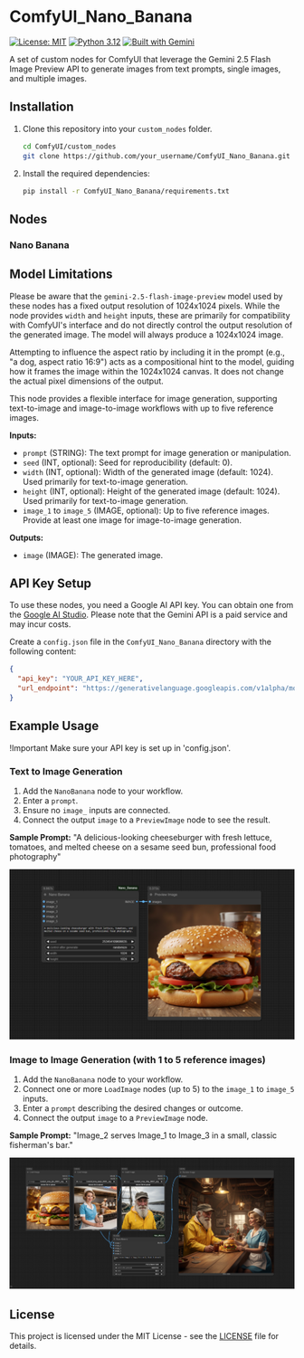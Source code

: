 # ComfyUI_Nano_Banana

[![License: MIT](https://img.shields.io/badge/License-MIT-yellow.svg)](https://opensource.org/licenses/MIT)
[![Python 3.12](https://img.shields.io/badge/Python-3.12-blue.svg)](https://www.python.org/downloads/release/python-3120/)
[![Built with Gemini](https://img.shields.io/badge/Built_with-Gemini-blue.svg)](https://deepmind.google/technologies/gemini/)

A set of custom nodes for ComfyUI that leverage the Gemini 2.5 Flash Image Preview API to generate images from text prompts, single images, and multiple images.

## Installation

1.  Clone this repository into your `custom_nodes` folder.
    ```bash
    cd ComfyUI/custom_nodes
    git clone https://github.com/your_username/ComfyUI_Nano_Banana.git
    ```
2.  Install the required dependencies:
    ```bash
    pip install -r ComfyUI_Nano_Banana/requirements.txt
    ```

## Nodes

### Nano Banana

## Model Limitations

Please be aware that the `gemini-2.5-flash-image-preview` model used by these nodes has a fixed output resolution of 1024x1024 pixels. While the node provides `width` and `height` inputs, these are primarily for compatibility with ComfyUI's interface and do not directly control the output resolution of the generated image. The model will always produce a 1024x1024 image.

Attempting to influence the aspect ratio by including it in the prompt (e.g., "a dog, aspect ratio 16:9") acts as a compositional hint to the model, guiding how it frames the image within the 1024x1024 canvas. It does not change the actual pixel dimensions of the output.

This node provides a flexible interface for image generation, supporting text-to-image and image-to-image workflows with up to five reference images.

**Inputs:**

*   `prompt` (STRING): The text prompt for image generation or manipulation.
*   `seed` (INT, optional): Seed for reproducibility (default: 0).
*   `width` (INT, optional): Width of the generated image (default: 1024). Used primarily for text-to-image generation.
*   `height` (INT, optional): Height of the generated image (default: 1024). Used primarily for text-to-image generation.
*   `image_1` to `image_5` (IMAGE, optional): Up to five reference images. Provide at least one image for image-to-image generation.

**Outputs:**

*   `image` (IMAGE): The generated image.


## API Key Setup

To use these nodes, you need a Google AI API key. You can obtain one from the [Google AI Studio](https://aistudio.google.com/app/apikey). Please note that the Gemini API is a paid service and may incur costs.

Create a `config.json` file in the `ComfyUI_Nano_Banana` directory with the following content:

```json
{
  "api_key": "YOUR_API_KEY_HERE",
  "url_endpoint": "https://generativelanguage.googleapis.com/v1alpha/models/gemini-2.5-flash-image-preview:generateContent"
}
```

## Example Usage

!Important Make sure your API key is set up in 'config.json'.

### Text to Image Generation

1.  Add the `NanoBanana` node to your workflow.
2.  Enter a `prompt`.
3.  Ensure no `image_` inputs are connected.
4.  Connect the output `image` to a `PreviewImage` node to see the result.

**Sample Prompt:** "A delicious-looking cheeseburger with fresh lettuce, tomatoes, and melted cheese on a sesame seed bun, professional food photography"

![Text to Image Generation Example](media/ComfyUI_Nano_Banana-t2i.png)


### Image to Image Generation (with 1 to 5 reference images)

1.  Add the `NanoBanana` node to your workflow.
2.  Connect one or more `LoadImage` nodes (up to 5) to the `image_1` to `image_5` inputs.
3.  Enter a `prompt` describing the desired changes or outcome.
4.  Connect the output `image` to a `PreviewImage` node.

**Sample Prompt:** "Image_2 serves Image_1 to Image_3 in a small, classic fisherman's bar."

![Image to Image Generation Example](media/ComfyUI_Nano_Banana-multi-i2i.png)


## License

This project is licensed under the MIT License - see the [LICENSE](LICENSE) file for details.